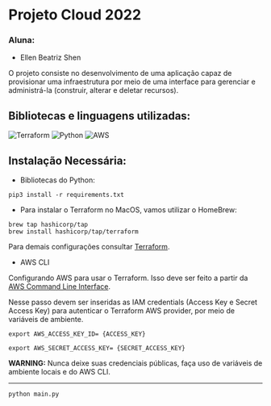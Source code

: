 # Projeto Cloud 2022

### Aluna:

- Ellen Beatriz Shen

O projeto consiste no desenvolvimento de uma aplicação capaz de provisionar uma infraestrutura por meio de uma interface para gerenciar e administrá-la (construir, alterar e deletar recursos).

## Bibliotecas e linguagens utilizadas:


![Terraform](https://img.shields.io/badge/terraform-%235835CC.svg?style=for-the-badge&logo=terraform&logoColor=white) ![Python](https://img.shields.io/badge/python-3670A0?style=for-the-badge&logo=python&logoColor=ffdd54) ![AWS](https://img.shields.io/badge/AWS-%23FF9900.svg?style=for-the-badge&logo=amazon-aws&logoColor=white)

## Instalação Necessária:

- Bibliotecas do Python:

```shell
pip3 install -r requirements.txt
```

- Para instalar o Terraform no MacOS, vamos utilizar o HomeBrew:

```shell
brew tap hashicorp/tap
brew install hashicorp/tap/terraform
```

Para demais configurações consultar [Terraform](https://developer.hashicorp.com/terraform/downloads).

- AWS CLI

Configurando AWS para usar o Terraform. Isso deve ser feito a partir da [AWS Command Line Interface](https://aws.amazon.com/pt/cli/).

Nesse passo devem ser inseridas as IAM credentials (Access Key e Secret Access Key) para autenticar o Terraform AWS provider, por meio de variáveis de ambiente.

```shell
export AWS_ACCESS_KEY_ID= {ACCESS_KEY}

export AWS_SECRET_ACCESS_KEY= {SECRET_ACCESS_KEY}
```

**WARNING:** Nunca deixe suas credenciais públicas, faça uso de variáveis de ambiente locais e do AWS CLI.

----
```shell
python main.py
```
